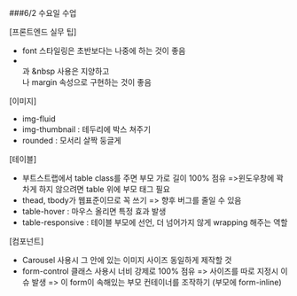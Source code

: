 ###6/2 수요일 수업

[프론트엔드 실무 팁]
- font 스타일링은 초반보다는 나중에 하는 것이 좋음
- <br>과 &nbsp 사용은 지양하고 <div>나 margin 속성으로 구현하는 것이 좋음

[이미지]
- img-fluid 
- img-thumbnail : 테두리에 박스 쳐주기
- rounded : 모서리 살짝 둥글게

[테이블]
- 부트스트랩에서 table class를 주면 부모 가로 길이 100% 점유 =>윈도우창에 꽉 차게 하지 않으려면 table 위에 부모 태그 필요
- thead, tbody가 웹표준이므로 꼭 쓰기 => 향후 버그를 줄일 수 있음
- table-hover : 마우스 올리면 특정 효과 발생
- table-responsive : 테이블 부모에 선언,  더 넘어가지 않게 wrapping 해주는 역할

[컴포넌트]
- Carousel 사용시 그 안에 있는 이미지 사이즈 동일하게 제작할 것
- form-control 클래스 사용시 너비 강제로 100% 점유 => 사이즈를 따로 지정시 이슈 발생 => 이 form이 속해있는 부모 컨테이너를 조작하기 (부모에 form-inline)